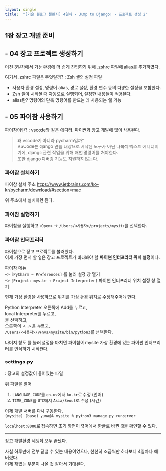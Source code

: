 ```yaml
---
layout: single
title:  "[기술 블로그 챌린지] 4일차 - Jump to Django! - 프로젝트 생성 2"
---
```


## 1장 장고 개발 준비
## - 04 장고 프로젝트 생성하기

이전 3일차에서 가상 환경에 더 쉽게 진입하기 위해 .zshrc 파일에 alias를 추가하였다.

여기서 .zshrc 파일은 무엇일까?
: Zsh 셸의 설정 파일
- 사용자 환경 설정, 명령어 alias, 경로 설정, 환경 변수 등의 다양한 설정을 포함한다.
- Zsh 셸이 시작될 때 자동으로 실행되어, 설정한 내용들이 적용된다.
- alias란? 명령어의 단축 명령어를 만드는 데 사용되는 쉘 기능


## - 05 파이참 사용하기

파이참이란?
: vscode와 같은 에디터. 파이썬과 장고 개발에 많이 사용된다.

> 왜 vscode가 아니라 pycharm일까? <br>
>   VSCode는 django 만을 대상으로 제작된 도구가 아닌 다목적 텍스트 에디터이기에,
>   django 관련 작업을 위해 매번 명령어를 쳐야한다.<br>
>   또한 django 디버깅 기능도 지원하지 않는다.


### 파이참 설치하기

파이참 설치 주소 https://www.jetbrains.com/ko-kr/pycharm/download/#section=mac

위 주소에서 설치하면 된다.


### 파이참 실행하기

파이참을 실행하고 `<Open>` -> `/Users/<사용자>/projects/mysite`를 선택한다.


### 파이참 인터프리터

파이참으로 장고 프로젝트를 불러왔다. <br>
이제 가장 먼저 할 일은 장고 프로젝트가 바라봐야 할 **파이썬 인터프리터 위치 설정**이다.

파이참 메뉴 <br>
-> `[PyCharm → Preferences]` 를 눌러 설정 창 열기 <br>
-> `[Project: mysite → Project Interpreter]` 파이썬 인터프리터 위치 설정 창 열기 <br>


현재 가상 환경을 사용하므로 위치를 가상 환경 위치로 수정해주어야 한다.

Python Interpreter 오른쪽에 Add를 누르고,<br>
local Interpreter를 누르고,<br>
<Existing>을 선택하고,<br>
오른쪽의 <...>을 누르고,<br>
`/Users/<사용자>/venvs/mysite/bin/python3`를 선택한다.


나머지 창도 <OK>를 눌러 설정을 마치면 파이참이 mysite 가상 환경에 있는 파이썬 인터프리터를 인식하기 시작한다.



### settings.py
: 장고의 설정값이 들어있는 파일

위 파일을 열어 <br>
1. `LANGUAGE_CODE`를 `en-us`에서 `ko-kr`로 수정 (언어)
2. `TIME_ZONE`을 `UTC`에서 `Asia/Seoul`로 수정 (시간)


이제 개발 서버를 다시 구동한다. <br>
`(mysite) (base) yuna@A mysite % python3 manage.py runserver`

`localhost:8000`로 접속하면 초기 화면이 영어에서 한글로 바뀐 것을 확인할 수 있다.


---

장고 개발환경 세팅이 모두 끝났다.

사실 하루만에 전부 끝낼 수 있는 내용이었으나, 천천히 조금씩만 하다보니 4일차나 해버렸다. <br>
이제 재밌는 부분이 나올 것 같아서 기대된다.
